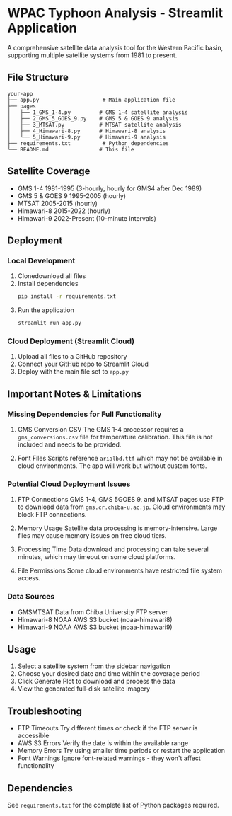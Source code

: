 # WPAC Typhoon Analysis - Streamlit Application

A comprehensive satellite data analysis tool for the Western Pacific basin, supporting multiple satellite systems from 1981 to present.

## File Structure

```
your-app
├── app.py                    # Main application file
├── pages
│   ├── 1_GMS_1-4.py         # GMS 1-4 satellite analysis
│   ├── 2_GMS_5_GOES_9.py    # GMS 5 & GOES 9 analysis
│   ├── 3_MTSAT.py           # MTSAT satellite analysis
│   ├── 4_Himawari-8.py      # Himawari-8 analysis
│   └── 5_Himawari-9.py      # Himawari-9 analysis
├── requirements.txt          # Python dependencies
└── README.md                # This file
```

## Satellite Coverage

- GMS 1-4 1981-1995 (3-hourly, hourly for GMS4 after Dec 1989)
- GMS 5 & GOES 9 1995-2005 (hourly)
- MTSAT 2005-2015 (hourly)
- Himawari-8 2015-2022 (hourly)
- Himawari-9 2022-Present (10-minute intervals)

## Deployment

### Local Development

1. Clonedownload all files
2. Install dependencies
   ```bash
   pip install -r requirements.txt
   ```
3. Run the application
   ```bash
   streamlit run app.py
   ```

### Cloud Deployment (Streamlit Cloud)

1. Upload all files to a GitHub repository
2. Connect your GitHub repo to Streamlit Cloud
3. Deploy with the main file set to `app.py`

## Important Notes & Limitations

### Missing Dependencies for Full Functionality

1. GMS Conversion CSV The GMS 1-4 processor requires a `gms_conversions.csv` file for temperature calibration. This file is not included and needs to be provided.

2. Font Files Scripts reference `arialbd.ttf` which may not be available in cloud environments. The app will work but without custom fonts.

### Potential Cloud Deployment Issues

1. FTP Connections GMS 1-4, GMS 5GOES 9, and MTSAT pages use FTP to download data from `gms.cr.chiba-u.ac.jp`. Cloud environments may block FTP connections.

2. Memory Usage Satellite data processing is memory-intensive. Large files may cause memory issues on free cloud tiers.

3. Processing Time Data download and processing can take several minutes, which may timeout on some cloud platforms.

4. File Permissions Some cloud environments have restricted file system access.

### Data Sources

- GMSMTSAT Data from Chiba University FTP server
- Himawari-8 NOAA AWS S3 bucket (noaa-himawari8)
- Himawari-9 NOAA AWS S3 bucket (noaa-himawari9)

## Usage

1. Select a satellite system from the sidebar navigation
2. Choose your desired date and time within the coverage period
3. Click Generate Plot to download and process the data
4. View the generated full-disk satellite imagery

## Troubleshooting

- FTP Timeouts Try different times or check if the FTP server is accessible
- AWS S3 Errors Verify the date is within the available range
- Memory Errors Try using smaller time periods or restart the application
- Font Warnings Ignore font-related warnings - they won't affect functionality

## Dependencies

See `requirements.txt` for the complete list of Python packages required.